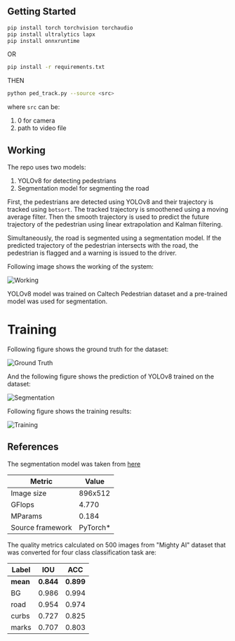 ## Getting Started

```bash
pip install torch torchvision torchaudio
pip install ultralytics lapx
pip install onnxruntime
```

OR

```bash
pip install -r requirements.txt
```

THEN

```bash
python ped_track.py --source <src>
```

where `src` can be:

1. 0 for camera
2. path to video file

## Working

The repo uses two models:

1. YOLOv8 for detecting pedestrians
2. Segmentation model for segmenting the road

First, the pedestrians are detected using YOLOv8 and their trajectory is tracked using `botsort`. The tracked trajectory is smoothened using a moving average filter. Then the smooth trajectory is used to predict the future trajectory of the pedestrian using linear extrapolation and Kalman filtering.

Simultaneously, the road is segmented using a segmentation model. If the predicted trajectory of the pedestrian intersects with the road, the pedestrian is flagged and a warning is issued to the driver.

Following image shows the working of the system:

![Working](./workflow.png)

YOLOv8 model was trained on Caltech Pedestrian dataset and a pre-trained model was used for segmentation.

# Training

Following figure shows the ground truth for the dataset:

![Ground Truth](./dataGT.jpg)

And the following figure shows the prediction of YOLOv8 trained on the dataset:

![Segmentation](./dataPred.jpg)

Following figure shows the training results:

![Training](./results.jpg)

## References

The segmentation model was taken from [here](https://github.com/openvinotoolkit/open_model_zoo/tree/master/models/intel/road-segmentation-adas-0001)

| Metric           | Value     |
| ---------------- | --------- |
| Image size       | 896x512   |
| GFlops           | 4.770     |
| MParams          | 0.184     |
| Source framework | PyTorch\* |

The quality metrics calculated on 500 images from "Mighty AI" dataset
that was converted for four class classification task are:

| Label    | IOU       | ACC       |
| -------- | --------- | --------- |
| **mean** | **0.844** | **0.899** |
| BG       | 0.986     | 0.994     |
| road     | 0.954     | 0.974     |
| curbs    | 0.727     | 0.825     |
| marks    | 0.707     | 0.803     |
